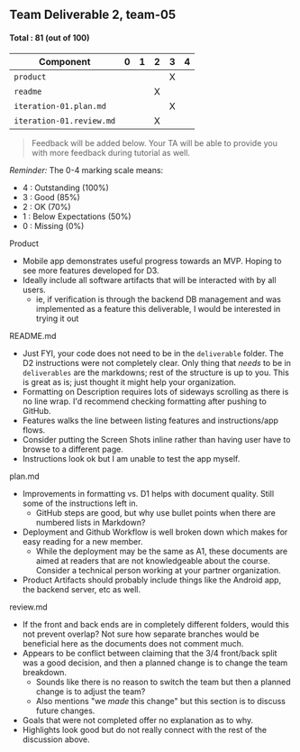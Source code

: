 ## Team Deliverable 2, team-05

#### Total : 81 (out of 100)

| Component   | 0    |  1   |  2   |  3   |  4   |
| ----------- | ---- | ---- | ---- | ---- | ---- |
| `product` |   |  |   | X |   |
| `readme` |   |   | X |   |   |
| `iteration-01.plan.md`   |   |   |   | X |   |
| `iteration-01.review.md` |   |   | X |   |   |


 > Feedback will be added below. Your TA will be able to provide you with more feedback during tutorial as well.

_Reminder:_ The 0-4 marking scale means:

 * 4 : Outstanding (100%)
 * 3 : Good (85%)
 * 2 : OK (70%)
 * 1 : Below Expectations (50%)
 * 0 : Missing (0%)

Product
- Mobile app demonstrates useful progress towards an MVP. Hoping to see more features developed for D3.
- Ideally include all software artifacts that will be interacted with by all users. 
  - ie, if verification is through the backend DB management and was implemented as a feature this deliverable, I would be interested in trying it out

README.md
- Just FYI, your code does not need to be in the `deliverable` folder. The D2 instructions were not completely clear. Only thing that *needs* to be in `deliverables` are the markdowns; rest of the structure is up to you. This is great as is; just thought it might help your organization. 
- Formatting on Description requires lots of sideways scrolling as there is no line wrap. I'd recommend checking formatting after pushing to GitHub.
- Features walks the line between listing features and instructions/app flows.
- Consider putting the Screen Shots inline rather than having user have to browse to a different page.
- Instructions look ok but I am unable to test the app myself. 

plan.md
- Improvements in formatting vs. D1 helps with document quality. Still some of the instructions left in.
  - GitHub steps are good, but why use bullet points when there are numbered lists in Markdown?
- Deployment and Github Workflow is well broken down which makes for easy reading for a new member.
  - While the deployment may be the same as A1, these documents are aimed at readers that are not knowledgeable about the course. Consider a technical person working at your partner organization. 
- Product Artifacts should probably include things like the Android app, the backend server, etc as well.

review.md
- If the front and back ends are in completely different folders, would this not prevent overlap? Not sure how separate branches would be beneficial here as the documents does not comment much.
- Appears to be conflict between claiming that the 3/4 front/back split was a good decision, and then a planned change is to change the team breakdown.
  - Sounds like there is no reason to switch the team but then a planned change is to adjust the team?
  - Also mentions "we *made* this change" but this section is to discuss future changes.
- Goals that were not completed offer no explanation as to why.
- Highlights look good but do not really connect with the rest of the discussion above.
